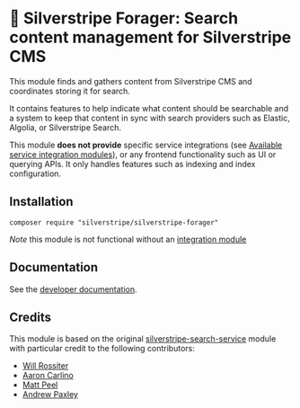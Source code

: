 # 🧺 Silverstripe Forager: Search content management for Silverstripe CMS

This module finds and gathers content from Silverstripe CMS and coordinates storing it for search.

It contains features to help indicate what content should be searchable and a system to keep that content in sync with
search providers such as Elastic, Algolia, or Silverstripe Search.

This module **does not provide** specific service integrations (see 
[Available service integration modules](docs/en/implementations.md#available-service-integration-modules)), or any 
frontend functionality such as UI or querying APIs. It only handles features such as indexing and index configuration.

## Installation

```
composer require "silverstripe/silverstripe-forager"
```

*Note* this module is not functional without an 
[integration module](docs/en/implementations.md#available-service-integration-modules)

## Documentation

See the [developer documentation](docs/en/index.md).

## Credits

This module is based on the original 
[silverstripe-search-service](https://github.com/silverstripe/silverstripe-search-service) module with particular 
credit to the following contributors:

- [Will Rossiter](https://github.com/wilr)
- [Aaron Carlino](https://github.com/unclecheese)
- [Matt Peel](https://github.com/madmatt)
- [Andrew Paxley](https://github.com/andrewandante)
